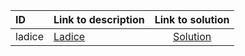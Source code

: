 | ID | Link to description | Link to solution |
|:---|:---|:---:|
| ladice | [Ladice](https://open.kattis.com/problems/ladice) | [Solution](https://github.com/versenyi98/leetcode-solutions/tree/main/solutions/Ladice)|
